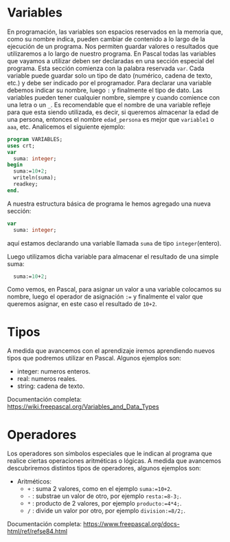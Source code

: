 # Variables
En programación, las variables son espacios reservados en la memoria que, como su nombre indica, pueden cambiar de contenido a lo largo de la ejecución de un programa. Nos permiten guardar valores o resultados que utilizaremos a lo largo de nuestro programa. 
En Pascal todas las variables que vayamos a utilizar deben ser declaradas en una sección especial del programa. Esta sección comienza con la palabra reservada `var`. 
Cada variable puede guardar solo un tipo de dato (numérico, cadena de texto, etc.) y debe ser indicado por el programador. Para declarar una variable debemos indicar su nombre, luego `:` y finalmente el tipo de dato. 
Las variables pueden tener cualquier nombre, siempre y cuando comience con una letra o un `_`. Es recomendable que el nombre de una variable refleje para que esta siendo utilizada, es decir, si queremos almacenar la edad de una persona, entonces el nombre `edad_persona` es mejor que `variable1` o `aaa`, etc.
Analicemos el siguiente ejemplo:
```pascal
program VARIABLES;
uses crt;
var
  suma: integer;
begin
  suma:=10+2;
  writeln(suma);
  readkey;
end.
```
A nuestra estructura básica de programa le hemos agregado una nueva sección:
```pascal
var
  suma: integer;
```
aquí estamos declarando una variable llamada `suma` de tipo `integer`(entero).

Luego utilizamos dicha variable para almacenar el resultado de una simple suma:
```pascal
  suma:=10+2;
```
Como vemos, en Pascal, para asignar un valor a una variable colocamos su nombre, luego el operador de asignación `:=` y finalmente el valor que queremos asignar, en este caso el resultado de `10+2`.

# Tipos
A medida que avancemos con el aprendizaje iremos aprendiendo nuevos tipos que podremos utilizar en Pascal. Algunos ejemplos son:
- integer: numeros enteros.
- real: numeros reales.
- string: cadena de texto.

Documentación completa: https://wiki.freepascal.org/Variables_and_Data_Types

# Operadores
Los operadores son símbolos especiales que le indican al programa que realice ciertas operaciones aritméticas o lógicas. A medida que avancemos descubriremos distintos tipos de operadores, algunos ejemplos son:
- Aritméticos:
    - `+` : suma 2 valores, como en el ejemplo `suma:=10+2`.
    - `-` : substrae un valor de otro, por ejemplo `resta:=8-3;`.  
    - `*` : producto de 2 valores, por ejemplo `producto:=4*4;`.
    - `/` : divide un valor por otro, por ejemplo `division:=8/2;`.

Documentación completa: https://www.freepascal.org/docs-html/ref/refse84.html